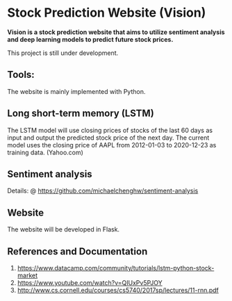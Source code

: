 # Stock Prediction Website (Vision) 

**Vision is a stock prediction website that aims to utilize sentiment analysis and deep learning models to predict future stock prices.**

This project is still under development.  


## Tools:
The website is mainly implemented with Python. 



## Long short-term memory (LSTM) 
The LSTM model will use closing prices of stocks of the last 60 days as input and output the predicted stock price of the next day. The current model uses the closing price of AAPL from 2012-01-03 to 2020-12-23 as training data. (Yahoo.com) 



## Sentiment analysis 
Details: @ https://github.com/michaelchenghw/sentiment-analysis


## Website 
The website will be developed in Flask. 



 

## References and Documentation 
1. https://www.datacamp.com/community/tutorials/lstm-python-stock-market
2. https://www.youtube.com/watch?v=QIUxPv5PJOY
3. http://www.cs.cornell.edu/courses/cs5740/2017sp/lectures/11-rnn.pdf

